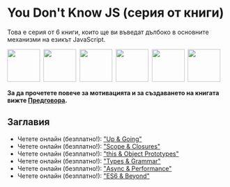 # You Don't Know JS (серия от книги)

Това е серия от 6 книги, които ще ви въведат дълбоко в основните механизми на езикът JavaScript.

<a href="http://www.ebooks.com/1993212/you-don-t-know-js-up-going/simpson-kyle/"><img src="up %26 going/cover.jpg" width="75"></a>&nbsp;
<a href="http://www.ebooks.com/1647631/you-don-t-know-js-scope-closures/simpson-kyle/"><img src="scope %26 closures/cover.jpg" width="75"></a>&nbsp;
<a href="http://www.ebooks.com/1734321/you-don-t-know-js-this-object-prototypes/simpson-kyle/"><img src="this %26 object prototypes/cover.jpg" width="75"></a>&nbsp;
<a href="http://www.ebooks.com/1935541/you-don-t-know-js-types-grammar/simpson-kyle/"><img src="types %26 grammar/cover.jpg" width="75"></a>&nbsp;
<a href="http://www.ebooks.com/1977375/you-don-t-know-js-async-performance/simpson-kyle/"><img src="async %26 performance/cover.jpg" width="75"></a>&nbsp;
<a href="http://www.ebooks.com/2481820/you-don-t-know-js-es6-beyond/simpson-kyle/"><img src="es6 %26 beyond/cover.jpg" width="75"></a>

**За да прочетете повече за мотивацията и за създаването на книгата вижте [Предговора](preface.md).**

## Заглавия

* Четете онлайн (безплатно!): ["Up & Going"](up\%20&\%20going/README.md#you-dont-know-js-up--going)
* Четете онлайн (безплатно!): ["Scope & Closures"](scope\%20&\%20closures/README.md#you-dont-know-js-scope--closures)
* Четете онлайн (безплатно!): ["this & Object Prototypes"](this\%20&\%20object\%20prototypes/README.md#you-dont-know-js-this--object-prototypes)
* Четете онлайн (безплатно!): ["Types & Grammar"](types\%20&\%20grammar/README.md#you-dont-know-js-types--grammar)
* Четете онлайн (безплатно!): ["Async & Performance"](async\%20&\%20performance/README.md#you-dont-know-js-async--performance)
* Четете онлайн (безплатно!): ["ES6 & Beyond"](es6\%20&\%20beyond/README.md#you-dont-know-js-es6--beyond)
